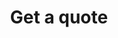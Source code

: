 ---
title: "Get a quote"
layout: "get-a-quote"
draft: false

contact_image: "images/vectors/fido_viajero.jpeg"
---
